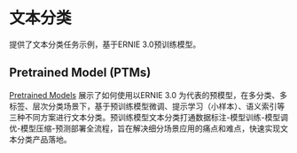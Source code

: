 # 文本分类

提供了文本分类任务示例，基于ERNIE 3.0预训练模型。

## Pretrained Model (PTMs)

[Pretrained Models](./pretrained_models) 展示了如何使用以ERNIE 3.0 为代表的预模型，在多分类、多标签、层次分类场景下，基于预训练模型微调、提示学习（小样本）、语义索引等三种不同方案进行文本分类。预训练模型文本分类打通数据标注-模型训练-模型调优-模型压缩-预测部署全流程，旨在解决细分场景应用的痛点和难点，快速实现文本分类产品落地。

